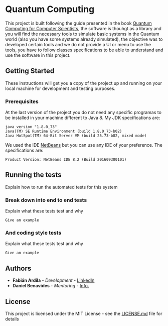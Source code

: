 # Quantum Computing

This project is built following the guide presented in the book [Quantum Computing for Computer Scientists](https://www.amazon.com/Quantum-Computing-Computer-Scientists-Yanofsky/dp/0521879965), the software is thouhgt as a library and you will find the necessary tools to simulate basic systems in the Quantum world (also you have some systems already simulated), the objective was to developed certain tools and we do not provide a UI or menu to use the tools, you have to follow classes specifications to be able to understand and use the software in this project.

## Getting Started

These instructions will get you a copy of the project up and running on your local machine for development and testing purposes.

### Prerequisites

At the last version of the project you do not need any specific programas to be installed in your machine different to Java 8. My JDK specifications are:

```
java version "1.8.0_73"
Java(TM) SE Runtime Environment (build 1.8.0_73-b02)
Java HotSpot(TM) 64-Bit Server VM (build 25.73-b02, mixed mode)
```

We used the IDE [NetBeans](https://netbeans.org/) but you can use any IDE of your preference. The specifications are:
```
Product Version: NetBeans IDE 8.2 (Build 201609300101)
```

## Running the tests

Explain how to run the automated tests for this system

### Break down into end to end tests

Explain what these tests test and why

```
Give an example
```

### And coding style tests

Explain what these tests test and why

```
Give an example
```

## Authors

* **Fabián Ardila** - *Development* - [LinkedIn](https://www.linkedin.com/in/fabi%C3%A1n-ardila-3a9622101/)
* **Daniel Benavides** - *Mentoring* - [Info.](https://scienti.colciencias.gov.co/cvlac/visualizador/generarCurriculoCv.do?cod_rh=0001016199)

## License

This project is licensed under the MIT License - see the [LICENSE.md](LICENSE.md) file for details

